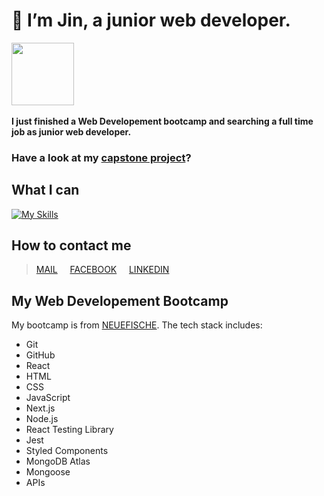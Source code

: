 #  👋 I’m Jin, a junior web developer.
<img src="https://media0.giphy.com/media/dsPBfiEEozyXUXShhB/giphy.gif?cid=ecf05e47tnb3asj9dek6v7ujqntzkoc6dx5astf4uhpuk0dr&rid=giphy.gif&ct=g" border-radius:20px width="100"/> 
<img>

<b> I just finished a Web Developement bootcamp and searching a full time job as junior web developer. </b>
### Have a look at my [capstone project](https://github.com/LuYujin9/capstone-project)?

## What I can

[![My Skills](https://skillicons.dev/icons?i=git,github,react,nextjs,js,html,css,nodejs,jest,styledcomponents,mongodb)](https://skillicons.dev)


## How to contact me
> [MAIL](wuwujane@hotmail.com) &nbsp;&nbsp;&nbsp;
[FACEBOOK](https://de-de.facebook.com) &nbsp;&nbsp;&nbsp; 
[LINKEDIN](https://www.linkedin.com/in/yujin-lu-119556267/)

## My Web Developement Bootcamp 
My bootcamp is from [NEUEFISCHE](https://www.neuefische.de/en/bootcamp/web-development).
The tech stack includes:
- Git
- GitHub
- React
- HTML
- CSS
- JavaScript
- Next.js
- Node.js
- React Testing Library
- Jest
- Styled Components
- MongoDB Atlas
- Mongoose
- APIs


